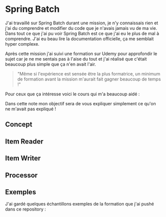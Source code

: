 # Spring Batch

J'ai travaillé sur Spring Batch durant une mission, je n'y connaissais rien et j'ai du comprendre et modifier du code que je n'avais jamais vu de ma vie. Dans tout ce que j'ai pu voir Spring Batch est ce que j'ai eu le plus de mal à comprendre. J'ai eu beau lire la documentation officielle, ça me semblait hyper complexe.

Après cette mission j'ai suivi une formation sur Udemy pour approfondir le sujet car je ne me sentais pas à l'aise du tout et j'ai réalisé que c'était beaucoup plus simple que ça n'en avait l'air.

> "Même si l'expérience est sensée être la plus formatrice, un minimum de formation avant la mission m'aurait fait gagner beaucoup de temps !"

Pour ceux que ça intéresse voici le cours qui m'a beaucoup aidé : 

Dans cette note mon objectif sera de vous expliquer simplement ce qu'on ne m'avait pas expliqué !

## Concept

## Item Reader

## Item Writer

## Processor

## Exemples

J'ai gardé quelques échantillons exemples de la formation que j'ai pushé dans ce repository : 